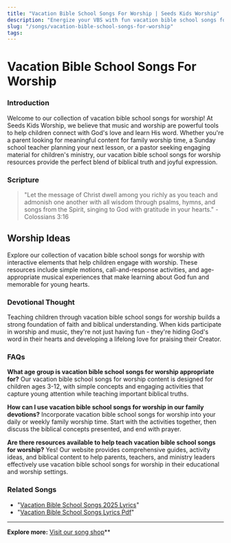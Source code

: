 ```yaml
---
title: "Vacation Bible School Songs For Worship | Seeds Kids Worship"
description: "Energize your VBS with fun vacation bible school songs for worship. Engaging worship music and activities for summer children's ministry."
slug: "/songs/vacation-bible-school-songs-for-worship"
tags:
---
```


# Vacation Bible School Songs For Worship

### Introduction

Welcome to our collection of vacation bible school songs for worship! At Seeds Kids Worship, we believe that music and worship are powerful tools to help children connect with God's love and learn His word. Whether you're a parent looking for meaningful content for family worship time, a Sunday school teacher planning your next lesson, or a pastor seeking engaging material for children's ministry, our vacation bible school songs for worship resources provide the perfect blend of biblical truth and joyful expression.

### Scripture

> "Let the message of Christ dwell among you richly as you teach and admonish one another with all wisdom through psalms, hymns, and songs from the Spirit, singing to God with gratitude in your hearts." - Colossians 3:16

## Worship Ideas

Explore our collection of vacation bible school songs for worship with interactive elements that help children engage with worship. These resources include simple motions, call-and-response activities, and age-appropriate musical experiences that make learning about God fun and memorable for young hearts.

### Devotional Thought

Teaching children through vacation bible school songs for worship builds a strong foundation of faith and biblical understanding. When kids participate in worship and music, they're not just having fun - they're hiding God's word in their hearts and developing a lifelong love for praising their Creator.

### FAQs

**What age group is vacation bible school songs for worship appropriate for?**
Our vacation bible school songs for worship content is designed for children ages 3-12, with simple concepts and engaging activities that capture young attention while teaching important biblical truths.

**How can I use vacation bible school songs for worship in our family devotions?**
Incorporate vacation bible school songs for worship into your daily or weekly family worship time. Start with the activities together, then discuss the biblical concepts presented, and end with prayer.

**Are there resources available to help teach vacation bible school songs for worship?**
Yes! Our website provides comprehensive guides, activity ideas, and biblical content to help parents, teachers, and ministry leaders effectively use vacation bible school songs for worship in their educational and worship settings.

### Related Songs

- "[Vacation Bible School Songs 2025 Lyrics](/activities/vacation-bible-school-songs-2025-lyrics/)"
- "[Vacation Bible School Songs Lyrics Pdf](/activities/vacation-bible-school-songs-lyrics-pdf/)"

---

**Explore more:** [Visit our song shop](https://seedskidsworship.com/shop)**

<!-- Schema Markup -->
<script type="application/ld+json">
{
  "@context": "https://schema.org",
  "@type": "MusicRecording",
  "name": "Vacation Bible School Songs For Worship",
  "byArtist": {
    "@type": "MusicGroup",
    "name": "Seeds Kids Worship"
  },
  "isFamilyFriendly": true,
  "url": "https://seedskidsworship.com/songs/vacation-bible-school-songs-for-worship/"
}
</script>